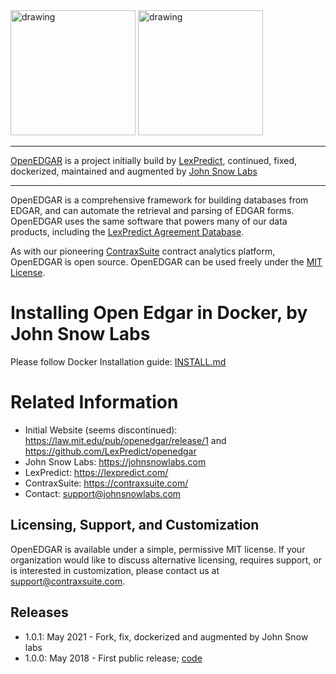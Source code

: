 <img src="https://github.com/josejuanmartinez/openedgar/raw/master/lexpredict_openedgar_logo_horizontal_1_tight.png" alt="drawing" width="200"/>
<img src="https://github.com/josejuanmartinez/openedgar/raw/master/johnsnowlabs_logo.png" alt="drawing" width="200"/>

---

[OpenEDGAR](openedgar.io) is a project initially build by [LexPredict](https://lexpredict.com), continued, fixed, dockerized, maintained and augmented by [John Snow Labs](https://johnsnowlabs.com)

---
OpenEDGAR is a comprehensive framework for building databases from EDGAR, and can automate the retrieval and parsing of EDGAR forms.  OpenEDGAR uses the same software that powers many of our data products, including the [LexPredict Agreement Database](https://agreementdatabase.com).  

As with our pioneering [ContraxSuite](https://contraxsuite.com) contract analytics platform, OpenEDGAR is open source.  OpenEDGAR can be used freely under the [MIT License](LICENSE).

# Installing Open Edgar in Docker, by John Snow Labs
Please follow Docker Installation guide: [INSTALL.md](INSTALL.md)

# Related Information
* Initial Website (seems discontinued): https://law.mit.edu/pub/openedgar/release/1 and https://github.com/LexPredict/openedgar
* John Snow Labs: https://johnsnowlabs.com
* LexPredict: https://lexpredict.com/
* ContraxSuite: https://contraxsuite.com/
* Contact: support@johnsnowlabs.com

## Licensing, Support, and Customization
OpenEDGAR is available under a simple, permissive MIT license.  If your organization would like to discuss
alternative licensing, requires support, or is interested in customization, please contact us at [support@contraxsuite.com](mailto:support@contraxsuite.com). 

## Releases
* 1.0.1: May 2021 - Fork, fix, dockerized and augmented by John Snow labs
* 1.0.0: May 2018 - First public release; [code](https://github.com/LexPredict/openedgar/tree/1.0.0)

